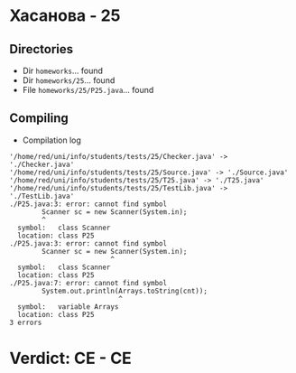 # Хасанова - 25
## Directories
- Dir `homeworks`... found
- Dir `homeworks/25`... found
- File `homeworks/25/P25.java`... found
## Compiling
- Compilation log
```
'/home/red/uni/info/students/tests/25/Checker.java' -> './Checker.java'
'/home/red/uni/info/students/tests/25/Source.java' -> './Source.java'
'/home/red/uni/info/students/tests/25/T25.java' -> './T25.java'
'/home/red/uni/info/students/tests/25/TestLib.java' -> './TestLib.java'
./P25.java:3: error: cannot find symbol
        Scanner sc = new Scanner(System.in);
        ^
  symbol:   class Scanner
  location: class P25
./P25.java:3: error: cannot find symbol
        Scanner sc = new Scanner(System.in);
                         ^
  symbol:   class Scanner
  location: class P25
./P25.java:7: error: cannot find symbol
        System.out.println(Arrays.toString(cnt));
                           ^
  symbol:   variable Arrays
  location: class P25
3 errors

```
# Verdict: **CE** - CE
